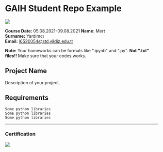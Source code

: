 # GAIH Student Repo Example
![](img/newlogo.png)

**Course Date:** 05.08.2021-09.08.2021
**Name:** Mert  
**Surname:** Yardımcı  
**Email:** l6520054@std.yildiz.edu.tr 

**Note:** Your homeworks can be formats like ".ipynb" and ".py". **Not ".txt" files!!** Make sure that your codes works.  

## Project Name
Description of your project.

## Requirements
```
Some python libraries
Some python libraries
Some python libraries
```
---

### Certification
![](img/TopLearnerCertificate.png)

